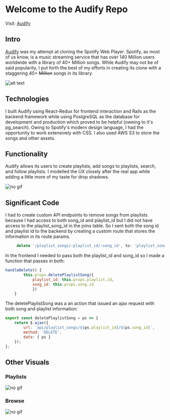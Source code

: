 # Welcome to the Audify Repo
Visit: [Audify](https://audify-premium.herokuapp.com)

## Intro
[Audify](https://audify-premium.herokuapp.com) was my attempt at cloning the Spotify Web Player. Spotify, as most of us know, is a music streaming service that has over 140 Million users worldwide with a library of 40+ Million songs. While Audify may not be of said popularity, I put forth the best of my efforts in creating its clone with a staggering 40+ ~~Million~~ songs in its library.

![alt text](https://github.com/srac1777/Audify/blob/master/wiki/readme-screengrabs/Screen%20Shot%202018-06-15%20at%203.31.45%20PM.png "Splash Screen")

## Technologies

I built Audify using React-Redux for frontend interaction and Rails as the backend framework while using PostgreSQL as the database for development and production which proved to be helpful (oweing to it's pg_search). Owing to Spotify's modern design language, I had the opportunity to work extensively with CSS. I also used AWS S3 to store the songs and other assets.


## Functionality

Audify allows its users to create playlists, add songs to playlists, search, and follow playlists.
I modelled the UX closely after the real app while adding a little more of my taste for drop shadows. 

![no gif](https://github.com/srac1777/Audify/blob/master/wiki/readme-screengrabs/home.gif "User Interaction")

## Significant Code

I had to create custom API endpoints to remove songs from playlists because I had access to both song_id and playlist_id but I did not have access to the playlist_song_id in the joins table. So I sent both the song id and playlist id to the backend by creating a custom route that stores the information in its route params.

```javascript
     delete '/playlist_songs/:playlist_id/:song_id', to: 'playlist_songs#destroy'
```

In the frontend I needed to pass both the playlist_id and song_id so I made a function that passes in both:

```javascript
handleDelete() {
        this.props.deletePlaylistSong({
            playlist_id: this.props.playlist.id,
            song_id: this.props.song.id
            })
    }
```
The deletePlaylistSong was a an action that issued an ajax request with both song and playlist information:
```javascript
export const deletePlaylistSong = ps => {
    return $.ajax({
        url: `api/playlist_songs/${ps.playlist_id}/${ps.song_id}`,
        method: 'DELETE',
        data: { ps }
    });
};
```

## Other Visuals
### Playlists

![no gif](https://github.com/srac1777/Audify/blob/master/wiki/readme-screengrabs/playlist.gif "Playlists")

### Browse

![no gif](https://github.com/srac1777/Audify/blob/master/wiki/readme-screengrabs/browse.gif "Playlists")






